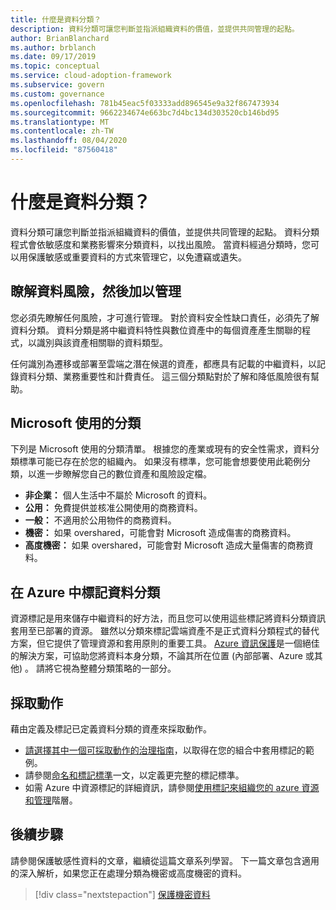 ```yaml
---
title: 什麼是資料分類？
description: 資料分類可讓您判斷並指派組織資料的價值，並提供共同管理的起點。
author: BrianBlanchard
ms.author: brblanch
ms.date: 09/17/2019
ms.topic: conceptual
ms.service: cloud-adoption-framework
ms.subservice: govern
ms.custom: governance
ms.openlocfilehash: 781b45eac5f03333add896545e9a32f867473934
ms.sourcegitcommit: 9662234674e663bc7d4bc134d303520cb146bd95
ms.translationtype: MT
ms.contentlocale: zh-TW
ms.lasthandoff: 08/04/2020
ms.locfileid: "87560418"
---
```

# <a name="what-is-data-classification"></a>什麼是資料分類？

資料分類可讓您判斷並指派組織資料的價值，並提供共同管理的起點。 資料分類程式會依敏感度和業務影響來分類資料，以找出風險。 當資料經過分類時，您可以用保護敏感或重要資料的方式來管理它，以免遭竊或遺失。

## <a name="understand-data-risks-then-manage-them"></a>瞭解資料風險，然後加以管理

您必須先瞭解任何風險，才可進行管理。 對於資料安全性缺口責任，必須先了解資料分類。 資料分類是將中繼資料特性與數位資產中的每個資產產生關聯的程式，以識別與該資產相關聯的資料類型。

任何識別為遷移或部署至雲端之潛在候選的資產，都應具有記載的中繼資料，以記錄資料分類、業務重要性和計費責任。 這三個分類點對於了解和降低風險很有幫助。

## <a name="classifications-microsoft-uses"></a>Microsoft 使用的分類

下列是 Microsoft 使用的分類清單。 根據您的產業或現有的安全性需求，資料分類標準可能已存在於您的組織內。 如果沒有標準，您可能會想要使用此範例分類，以進一步瞭解您自己的數位資產和風險設定檔。

- **非企業：** 個人生活中不屬於 Microsoft 的資料。
- **公用：** 免費提供並核准公開使用的商務資料。
- **一般：** 不適用於公用物件的商務資料。
- **機密：** 如果 overshared，可能會對 Microsoft 造成傷害的商務資料。
- **高度機密：** 如果 overshared，可能會對 Microsoft 造成大量傷害的商務資料。

## <a name="tagging-data-classification-in-azure"></a>在 Azure 中標記資料分類

資源標記是用來儲存中繼資料的好方法，而且您可以使用這些標記將資料分類資訊套用至已部署的資源。 雖然以分類來標記雲端資產不是正式資料分類程式的替代方案，但它提供了管理資源和套用原則的重要工具。 [Azure 資訊保護](https://docs.microsoft.com/azure/information-protection/what-is-information-protection)是一個絕佳的解決方案，可協助您將資料本身分類，不論其所在位置 (內部部署、Azure 或其他) 。 請將它視為整體分類策略的一部分。

## <a name="take-action"></a>採取動作

藉由定義及標記已定義資料分類的資產來採取動作。 

- [請選擇其中一個可採取動作的治理指南](../guides/index.md)，以取得在您的組合中套用標記的範例。
- 請參閱[命名和標記標準](../../ready/azure-best-practices/naming-and-tagging.md#metadata-tags)一文，以定義更完整的標記標準。
- 如需 Azure 中資源標記的詳細資訊，請參閱[使用標記來組織您的 azure 資源和管理](https://docs.microsoft.com/azure/azure-resource-manager/management/tag-resources)階層。

## <a name="next-steps"></a>後續步驟

請參閱保護敏感性資料的文章，繼續從這篇文章系列學習。 下一篇文章包含適用的深入解析，如果您正在處理分類為機密或高度機密的資料。

> [!div class="nextstepaction"]
> [保護機密資料](https://docs.microsoft.com/azure/architecture/data-guide/scenarios/securing-data-solutions?toc=/azure/cloud-adoption-framework/toc.json&bc=/azure/cloud-adoption-framework/_bread/toc.json)
